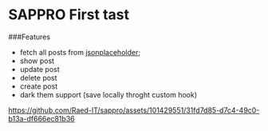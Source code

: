 # SAPPRO First tast
###Features
- fetch all posts from   [jsonplaceholder](https://jsonplaceholder.typicode.com "jsonplaceholder");
- show post
- update post
- delete post
- create post
- dark them support (save locally throght custom hook)
 




https://github.com/Raed-IT/sappro/assets/101429551/31fd7d85-d7c4-49c0-b13a-df666ec81b36
